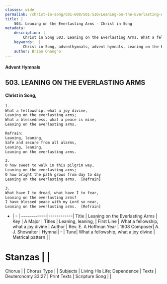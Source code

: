 ```yaml
---
classes: wide
permalink: /christ-in-song/501-600/501-510/Leaning-on-the-Everlasting-Arms/
title: |
    503. Leaning on the Everlasting Arms - Christ in Song
metadata:
    description: |
        Christ in Song 503. Leaning on the Everlasting Arms. What a fellowship, what a joy divine, Leaning on the everlasting arms; What a blessedness, what a peace is mine, Leaning on the everlasting arms. 
    keywords:  |
        Christ in Song, adventhymnals, advent hymnals, Leaning on the Everlasting Arms, What a fellowship, what a joy divine. Leaning, leaning,
    author: Brian Onang'o
---
```


#### Advent Hymnals
## 503. LEANING ON THE EVERLASTING ARMS
####  Christ in Song,

```txt
1.
What a fellowship, what a joy divine,
Leaning on the everlasting arms;
What a blessedness, what a peace is mine,
Leaning on the everlasting arms.

Refrain:
Leaning, leaning,
Safe and secure from all alarms,
Leaning, leaning,
Leaning on the everlasting arms.

2.
O how sweet to walk in this pilgrim way,
Leaning on the everlasting arms;
O how bright the path grows from day to day
Leaning on the everlasting arms.  [Refrain]

3.
What have I to dread, what have I to fear,
Leaning on the everlasting arms?
I have blessed peace with my Lord so near,
Leaning on the everlasting arms.  [Refrain]

```

- |   -  |
-------------|------------|
Title | Leaning on the Everlasting Arms |
Key | A Major |
Titles | Leaning, leaning, |
First Line | What a fellowship, what a joy divine |
Author | Rev. E. A Hoffman
Year | 1908
Composer| A. J. Showalter |
Hymnal|  - |
Tune| What a fellowship, what a joy divine |
Metrical pattern | |
# Stanzas |  |
Chorus |  |
Chorus Type |  |
Subjects | Living His Life: Dependence |
Texts | Deuteronomy 33:27 |
Print Texts | 
Scripture Song |  |
    
